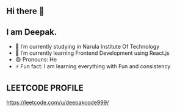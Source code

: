 ## Hi there 👋
## I am Deepak.

<!--
**Deepakcode607/Deepakcode607** is a ✨ _special_ ✨ repository because its `README.md` (this file) appears on your GitHub profile.


Here are some ideas to get you started:
-->

- 🔭 I’m currently studying in Narula Institute Of Technology
- 🌱 I’m currently learning Frontend Development using React.js 
- 😄 Pronouns: He
- ⚡ Fun fact: I am learning everything with Fun and consistency
## LEETCODE PROFILE
https://leetcode.com/u/deepakcode999/

